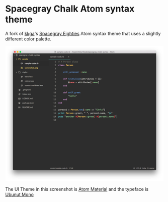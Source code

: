 # Spacegray Chalk Atom syntax theme

A fork of [kkga](https://github.com/kkga)'s [Spacegray Eighties](https://github.com/kkga/spacegray) Atom syntax theme that uses a slightly different color palette.

![Screenshot of Spacegray Chalk](https://raw.githubusercontent.com/vyder/spacegray-chalk/master/assets/screenshot.png)

The UI Theme in this screenshot is [Atom Material](https://atom.io/themes/atom-material-ui) and the typeface is [Ubunut Mono](http://font.ubuntu.com)
